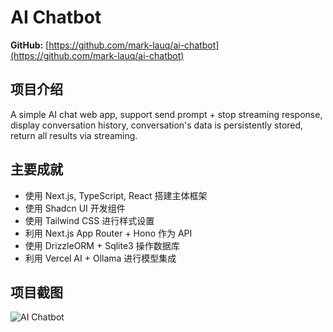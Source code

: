# AI Chatbot

**GitHub:** [https://github.com/mark-lauq/ai-chatbot](https://github.com/mark-lauq/ai-chatbot)

## 项目介绍

A simple AI chat web app, support send prompt + stop streaming response, display conversation history,
conversation's data is persistently stored, return all results via streaming.

## 主要成就

- 使用 Next.js, TypeScript, React 搭建主体框架
- 使用 Shadcn UI 开发组件
- 使用 Tailwind CSS 进行样式设置
- 利用 Next.js App Router + Hono 作为 API
- 使用 DrizzleORM + Sqlite3 操作数据库
- 利用 Vercel AI + Ollama 进行模型集成

## 项目截图

![AI Chatbot](/projects/ai/ai-chatbot.png)
